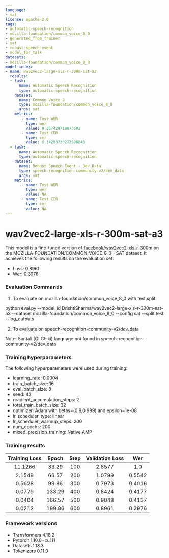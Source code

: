 ```yaml
---
language:
- sat
license: apache-2.0 
tags:
- automatic-speech-recognition
- mozilla-foundation/common_voice_8_0
- generated_from_trainer
- sat
- robust-speech-event
- model_for_talk
datasets:
- mozilla-foundation/common_voice_8_0
model-index:
- name: wav2vec2-large-xls-r-300m-sat-a3
  results:
  - task: 
      name: Automatic Speech Recognition 
      type: automatic-speech-recognition
    dataset:
      name: Common Voice 8
      type: mozilla-foundation/common_voice_8_0
      args: sat
    metrics:
       - name: Test WER
         type: wer
         value: 0.357429718875502
       - name: Test CER
         type: cer
         value: 0.14203730272596843
  - task: 
      name: Automatic Speech Recognition
      type: automatic-speech-recognition
    dataset:
      name: Robust Speech Event - Dev Data
      type: speech-recognition-community-v2/dev_data
      args: sat
    metrics:
       - name: Test WER
         type: wer
         value: NA
       - name: Test CER
         type: cer
         value: NA
---
```


<!-- This model card has been generated automatically according to the information the Trainer had access to. You
should probably proofread and complete it, then remove this comment. -->

# wav2vec2-large-xls-r-300m-sat-a3

This model is a fine-tuned version of [facebook/wav2vec2-xls-r-300m](https://huggingface.co/facebook/wav2vec2-xls-r-300m) on the MOZILLA-FOUNDATION/COMMON_VOICE_8_0 - SAT dataset.
It achieves the following results on the evaluation set:
- Loss: 0.8961
- Wer: 0.3976

### Evaluation Commands

1. To evaluate on mozilla-foundation/common_voice_8_0 with test split

python eval.py --model_id DrishtiSharma/wav2vec2-large-xls-r-300m-sat-a3 --dataset mozilla-foundation/common_voice_8_0 --config sat --split test --log_outputs

2. To evaluate on speech-recognition-community-v2/dev_data

Note: Santali (Ol Chiki) language not found in speech-recognition-community-v2/dev_data


### Training hyperparameters

The following hyperparameters were used during training:
- learning_rate: 0.0004
- train_batch_size: 16
- eval_batch_size: 8
- seed: 42
- gradient_accumulation_steps: 2
- total_train_batch_size: 32
- optimizer: Adam with betas=(0.9,0.999) and epsilon=1e-08
- lr_scheduler_type: linear
- lr_scheduler_warmup_steps: 200
- num_epochs: 200
- mixed_precision_training: Native AMP

### Training results

| Training Loss | Epoch  | Step | Validation Loss | Wer    |
|:-------------:|:------:|:----:|:---------------:|:------:|
| 11.1266       | 33.29  | 100  | 2.8577          | 1.0    |
| 2.1549        | 66.57  | 200  | 1.0799          | 0.5542 |
| 0.5628        | 99.86  | 300  | 0.7973          | 0.4016 |
| 0.0779        | 133.29 | 400  | 0.8424          | 0.4177 |
| 0.0404        | 166.57 | 500  | 0.9048          | 0.4137 |
| 0.0212        | 199.86 | 600  | 0.8961          | 0.3976 |


### Framework versions

- Transformers 4.16.2
- Pytorch 1.10.0+cu111
- Datasets 1.18.3
- Tokenizers 0.11.0
